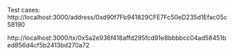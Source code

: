 

Test cases:
http://localhost:3000/address/0xd90f7Fb941829CFE7Fc50eD235d1Efac05c58190

http://localhost:3000/tx/0x5a2e936f418affd295fcd91e8bbbbcc04ad58451bed856d4cf5b2413bd270a72